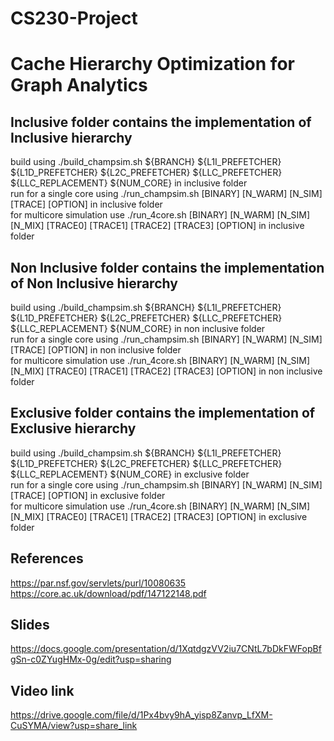 # CS230-Project
# Cache Hierarchy Optimization for Graph Analytics

## Inclusive folder contains the implementation of Inclusive hierarchy


build using ./build_champsim.sh ${BRANCH} ${L1I_PREFETCHER} ${L1D_PREFETCHER} ${L2C_PREFETCHER} ${LLC_PREFETCHER} ${LLC_REPLACEMENT} ${NUM_CORE} in inclusive folder  <br>
run for a single core using ./run_champsim.sh [BINARY] [N_WARM] [N_SIM] [TRACE] [OPTION] in inclusive folder  <br>
for multicore simulation use ./run_4core.sh [BINARY] [N_WARM] [N_SIM] [N_MIX] [TRACE0] [TRACE1] [TRACE2] [TRACE3] [OPTION] in inclusive folder  <br>

## Non Inclusive folder contains the implementation of Non Inclusive hierarchy

build using ./build_champsim.sh ${BRANCH} ${L1I_PREFETCHER} ${L1D_PREFETCHER} ${L2C_PREFETCHER} ${LLC_PREFETCHER} ${LLC_REPLACEMENT} ${NUM_CORE} in non inclusive folder  <br>
run for a single core using ./run_champsim.sh [BINARY] [N_WARM] [N_SIM] [TRACE] [OPTION] in non inclusive folder  <br>
for multicore simulation use ./run_4core.sh [BINARY] [N_WARM] [N_SIM] [N_MIX] [TRACE0] [TRACE1] [TRACE2] [TRACE3] [OPTION] in non inclusive folder  <br>


## Exclusive folder contains the implementation of Exclusive hierarchy

build using ./build_champsim.sh ${BRANCH} ${L1I_PREFETCHER} ${L1D_PREFETCHER} ${L2C_PREFETCHER} ${LLC_PREFETCHER} ${LLC_REPLACEMENT} ${NUM_CORE} in exclusive folder  <br>
run for a single core using ./run_champsim.sh [BINARY] [N_WARM] [N_SIM] [TRACE] [OPTION] in exclusive folder  <br>
for multicore simulation use ./run_4core.sh [BINARY] [N_WARM] [N_SIM] [N_MIX] [TRACE0] [TRACE1] [TRACE2] [TRACE3] [OPTION] in exclusive folder  <br>
 
## References
https://par.nsf.gov/servlets/purl/10080635  <br>
https://core.ac.uk/download/pdf/147122148.pdf

## Slides
https://docs.google.com/presentation/d/1XqtdgzVV2iu7CNtL7bDkFWFopBfgSn-c0ZYugHMx-0g/edit?usp=sharing

## Video link
https://drive.google.com/file/d/1Px4bvy9hA_yisp8Zanvp_LfXM-CuSYMA/view?usp=share_link
